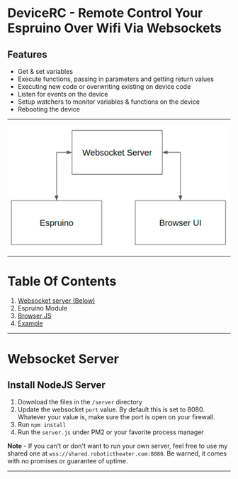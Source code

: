 # DeviceRC - Remote Control Your Espruino Over Wifi Via Websockets

## Features
 - Get & set variables 
 - Execute functions, passing in parameters and getting return values
 - Executing new code or overwriting existing on device code
 - Listen for events on the device
 - Setup watchers to monitor variables & functions on the device
 - Rebooting the device

----------------------------------------------

![](drcflow.png)

----------------------------------------------

# Table Of Contents
 1. [Websocket server (Below)](https://github.com/protoroboticsgit/espruino/tree/master/devicerc#websocket-server)
 2. Espruino Module
 3. [Browser JS](https://github.com/protoroboticsgit/espruino/blob/master/devicerc/readme_browser.md)
 4. [Example](https://github.com/protoroboticsgit/espruino/tree/master/devicerc/example)
----------------------------------------------

# Websocket Server

## Install NodeJS Server

 1. Download the files in the ```/server``` directory
 2. Update the websocket ```port``` value. By default this is set to 8080. Whatever your value is, make sure the port is open on your firewall.
 3. Run ```npm install```
 4. Run the ```server.js``` under PM2 or your favorite process manager

**Note** - If you can't or don't want to run your own server, feel free to use my shared one at ```wss://shared.robotictheater.com:8080```. Be warned, it comes with no promises or guarantee of uptime.

---------------------------------------------


